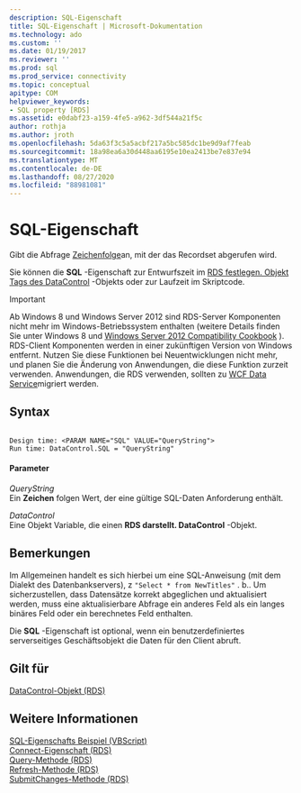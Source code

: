 ```yaml
---
description: SQL-Eigenschaft
title: SQL-Eigenschaft | Microsoft-Dokumentation
ms.technology: ado
ms.custom: ''
ms.date: 01/19/2017
ms.reviewer: ''
ms.prod: sql
ms.prod_service: connectivity
ms.topic: conceptual
apitype: COM
helpviewer_keywords:
- SQL property [RDS]
ms.assetid: e0dabf23-a159-4fe5-a962-3df544a21f5c
author: rothja
ms.author: jroth
ms.openlocfilehash: 5da63f3c5a5acbf217a5bc585dc1be9d9af7feab
ms.sourcegitcommit: 18a98ea6a30d448aa6195e10ea2413be7e837e94
ms.translationtype: MT
ms.contentlocale: de-DE
ms.lasthandoff: 08/27/2020
ms.locfileid: "88981081"
---
```

# <a name="sql-property"></a>SQL-Eigenschaft
Gibt die Abfrage [Zeichenfolge](../ado-api/recordset-object-ado.md)an, mit der das Recordset abgerufen wird.  
  
 Sie können die **SQL** -Eigenschaft zur Entwurfszeit im [RDS festlegen. Objekt Tags des DataControl](./datacontrol-object-rds.md) -Objekts oder zur Laufzeit im Skriptcode.  
  
> [!IMPORTANT]
>  Ab Windows 8 und Windows Server 2012 sind RDS-Server Komponenten nicht mehr im Windows-Betriebssystem enthalten (weitere Details finden Sie unter Windows 8 und [Windows Server 2012 Compatibility Cookbook](https://www.microsoft.com/download/details.aspx?id=27416) ). RDS-Client Komponenten werden in einer zukünftigen Version von Windows entfernt. Nutzen Sie diese Funktionen bei Neuentwicklungen nicht mehr, und planen Sie die Änderung von Anwendungen, die diese Funktion zurzeit verwenden. Anwendungen, die RDS verwenden, sollten zu [WCF Data Service](https://go.microsoft.com/fwlink/?LinkId=199565)migriert werden.  
  
## <a name="syntax"></a>Syntax  
  
```  
  
Design time: <PARAM NAME="SQL" VALUE="QueryString">  
Run time: DataControl.SQL = "QueryString"  
```  
  
#### <a name="parameters"></a>Parameter  
 *QueryString*  
 Ein **Zeichen** folgen Wert, der eine gültige SQL-Daten Anforderung enthält.  
  
 *DataControl*  
 Eine Objekt Variable, die einen **RDS darstellt. DataControl** -Objekt.  
  
## <a name="remarks"></a>Bemerkungen  
 Im Allgemeinen handelt es sich hierbei um eine SQL-Anweisung (mit dem Dialekt des Datenbankservers), z `"Select * from NewTitles"` . b.. Um sicherzustellen, dass Datensätze korrekt abgeglichen und aktualisiert werden, muss eine aktualisierbare Abfrage ein anderes Feld als ein langes binäres Feld oder ein berechnetes Feld enthalten.  
  
 Die **SQL** -Eigenschaft ist optional, wenn ein benutzerdefiniertes serverseitiges Geschäftsobjekt die Daten für den Client abruft.  
  
## <a name="applies-to"></a>Gilt für  
 [DataControl-Objekt (RDS)](./datacontrol-object-rds.md)  
  
## <a name="see-also"></a>Weitere Informationen  
 [SQL-Eigenschafts Beispiel (VBScript)](./sql-property-example-vbscript.md)   
 [Connect-Eigenschaft (RDS)](./connect-property-rds.md)   
 [Query-Methode (RDS)](./query-method-rds.md)   
 [Refresh-Methode (RDS)](./refresh-method-rds.md)   
 [SubmitChanges-Methode (RDS)](./submitchanges-method-rds.md)